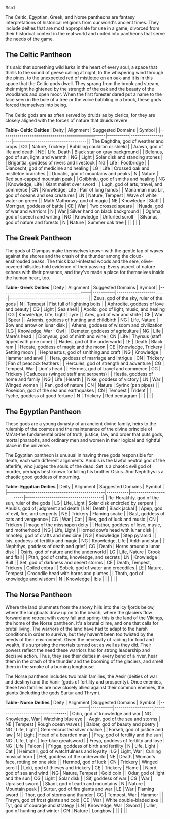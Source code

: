 #srd

The Celtic, Egyptian, Greek, and Norse pantheons are fantasy interpretations of historical religions from our world's ancient times. They include deities that are most appropriate for use in a game, divorced from their historical context in the real world and united into pantheons that serve the needs of the game.

## The Celtic Pantheon

It's said that something wild lurks in the heart of every soul, a space that thrills to the sound of geese calling at night, to the whispering wind through the pines, to the unexpected red of mistletoe on an oak-and it is in this space that the Celtic gods dwell. They sprang from the brook and stream, their might heightened by the strength of the oak and the beauty of the woodlands and open moor. When the first forester dared put a name to the face seen in the bole of a tree or the voice babbling in a brook, these gods forced themselves into being.

The Celtic gods are as often served by druids as by clerics, for they are closely aligned with the forces of nature that druids revere.

**Table- Celtic Deities**
| Deity                                             | Alignment | Suggested Domains | Symbol                             |
|---------------------------------------------------|-----------|-------------------|------------------------------------|
| The Daghdha, god of weather and crops             | CG        | Nature, Trickery  | Bubbling cauldron or shield        |
| Arawn, god of life and death                      | NE        | Life, Death       | Black star on gray background      |
| Belenus, god of sun, light, and warmth            | NG        | Light             | Solar disk and standing stones     |
| Brigantia, goddess of rivers and livestock        | NG        | Life              | Footbridge                         |
| Diancecht, god of medicine and healing            | LG        | Life              | Crossed oak and mistletoe branches |
| Dunatis, god of mountains and peaks               | N         | Nature            | Red sun-capped mountain peak       |
| Goibhniu, god of smiths and healing               | NG        | Knowledge, Life   | Giant mallet over sword            |
| Lugh, god of arts, travel, and commerce           | CN        | Knowledge, Life   | Pair of long hands                 |
| Manannan mac Lir, god of oceans and sea creatures | LN        | Nature, Tempest   | Wave of white water on green       |
| Math Mathonwy, god of magic                       | NE        | Knowledge         | Staff                              |
| Morrigan, goddess of battle                       | CE        | War               | Two crossed spears                 |
| Nuada, god of war and warriors                    | N         | War               | Silver hand on black background    |
| Oghma, god of speech and writing                  | NG        | Knowledge         | Unfurled scroll                    |
| Silvanus, god of nature and forests               | N         | Nature            | Summer oak tree                    |
|                                                   |           |                   |                                    |

## The Greek Pantheon

The gods of Olympus make themselves known with the gentle lap of waves against the shores and the crash of the thunder among the cloud-enshrouded peaks. The thick boar-infested woods and the sere, olive-covered hillsides hold evidence of their passing. Every aspect of nature echoes with their presence, and they've made a place for themselves inside the human heart, too.

**Table- Greek Deities**
| Deity                                      | Alignment | Suggested Domains      | Symbol                                |
|--------------------------------------------|-----------|------------------------|---------------------------------------|
| Zeus, god of the sky, ruler of the gods    | N         | Tempest                | Fist full of lightning bolts          |
| Aphrodite, goddess of love and beauty      | CG        | Light                  | Sea shell                             |
| Apollo, god of light, music, and healing   | CG        | Knowledge, Life, Light | Lyre                                  |
| Ares, god of war and strife                | CE        | War                    | Spear                                 |
| Artemis, goddess of hunting and childbirth | NG        | Life, Nature           | Bow and arrow on lunar disk           |
| Athena, goddess of wisdom and civilization | LG        | Knowledge, War         | Owl                                   |
| Demeter, goddess of agriculture            | NG        | Life                   | Mare's head                           |
| Dionysus, god of mirth and wine            | CN        | Life                   | Thyrsus (staff tipped with pine cone) |
| Hades, god of the underworld               | LE        | Death                  | Black ram                             |
| Hecate, goddess of magic and the moon      | CE        | Knowledge, Trickery    | Setting moon                          |
| Hephaestus, god of smithing and craft      | NG        | Knowledge              | Hammer and anvil                      |
| Hera, goddess of marriage and intrigue     | CN        | Trickery               | Fan of peacock feathers               |
| Hercules, god of strength and adventure    | CG        | Tempest, War           | Lion's head                           |
| Hermes, god of travel and commerce         | CG        | Trickery               | Caduceus (winged staff and serpents)  |
| Hestia, goddess of home and family         | NG        | Life                   | Hearth                                |
| Nike, goddess of victory                   | LN        | War                    | Winged woman                          |
| Pan, god of nature                         | CN        | Nature                 | Syrinx (pan pipes)                    |
| Poseidon, god of the sea and earthquakes   | CN        | Tempest                | Trident                               |
| Tyche, goddess of good fortune             | N         | Trickery               | Red pentagram                         |
|                                            |           |                        |                                       |

## The Egyptian Pantheon

These gods are a young dynasty of an ancient divine family, heirs to the rulership of the cosmos and the maintenance of the divine principle of Ma'at-the fundamental order of truth, justice, law, and order that puts gods, mortal pharaohs, and ordinary men and women in their logical and rightful place in the universe.

The Egyptian pantheon is unusual in having three gods responsible for death, each with different alignments. Anubis is the lawful neutral god of the afterlife, who judges the souls of the dead. Set is a chaotic evil god of murder, perhaps best known for killing his brother Osiris. And Nephthys is a chaotic good goddess of mourning.

**Table- Egyptian Deities**
| Deity                                          | Alignment | Suggested Domains        | Symbol                               |
|------------------------------------------------|-----------|--------------------------|--------------------------------------|
| Re-Horakhty, god of the sun, ruler of the gods | LG        | Life, Light              | Solar disk encircled by serpent      |
| Anubis, god of judgment and death              | LN        | Death                    | Black jackal                         |
| Apep, god of evil, fire, and serpents          | NE        | Trickery                 | Flaming snake                        |
| Bast, goddess of cats and vengeance            | CG        | War                      | Cat                                  |
| Bes, god of luck and music                     | CN        | Trickery                 | Image of the misshapen deity         |
| Hathor, goddess of love, music, and motherhood | NG        | Life, Light              | Horned cowʼs head with lunar disk    |
| Imhotep, god of crafts and medicine            | NG        | Knowledge                | Step pyramid                         |
| Isis, goddess of fertility and magic           | NG        | Knowledge, Life          | Ankh and star                        |
| Nephthys, goddess of death and grief           | CG        | Death                    | Horns around a lunar disk            |
| Osiris, god of nature and the underworld       | LG        | Life, Nature             | Crook and flail                      |
| Ptah, god of crafts, knowledge, and secrets    | LN        | Knowledge                | Bull                                 |
| Set, god of darkness and desert storms         | CE        | Death, Tempest, Trickery | Coiled cobra                         |
| Sobek, god of water and crocodiles             | LE        | Nature, Tempest          | Crocodile head with horns and plumes |
| Thoth, god of knowledge and wisdom             | N         | Knowledge                | Ibis                                 |
|                                                |           |                          |                                      |

## The Norse Pantheon

Where the land plummets from the snowy hills into the icy fjords below, where the longboats draw up on to the beach, where the glaciers flow forward and retreat with every fall and spring-this is the land of the Vikings, the home of the Norse pantheon. It's a brutal clime, and one that calls for brutal living. The warriors of the land have had to adapt to the harsh conditions in order to survive, but they haven't been too twisted by the needs of their environment. Given the necessity of raiding for food and wealth, it's surprising the mortals turned out as well as they did. Their powers reflect the need these warriors had for strong leadership and decisive action. Thus, they see their deities in every bend of a river, hear them in the crash of the thunder and the booming of the glaciers, and smell them in the smoke of a burning longhouse.

The Norse pantheon includes two main families, the Aesir (deities of war and destiny) and the Vanir (gods of fertility and prosperity). Once enemies, these two families are now closely allied against their common enemies, the giants (including the gods Surtur and Thrym).

**Table- Norse Deities**
| Deity                                     | Alignment | Suggested Domains | Symbol                            |
|-------------------------------------------|-----------|-------------------|-----------------------------------|
| Odin, god of knowledge and war            | NG        | Knowledge, War    | Watching blue eye                 |
| Aegir, god of the sea and storms          | NE        | Tempest           | Rough ocean waves                 |
| Balder, god of beauty and poetry          | NG        | Life, Light       | Gem-encrusted silver chalice      |
| Forseti, god of justice and law           | N         | Light             | Head of a bearded man             |
| Frey, god of fertility and the sun        | NG        | Life, Light       | Ice-blue greatsword               |
| Freya, goddess of fertility and love      | NG        | Life              | Falcon                            |
| Frigga, goddess of birth and fertility    | N         | Life, Light       | Cat                               |
| Heimdall, god of watchfulness and loyalty | LG        | Light, War        | Curling musical horn              |
| Hel, goddess of the underworld            | NE        | Death             | Woman's face, rotting on one side |
| Hermod, god of luck                       | CN        | Trickery          | Winged scroll                     |
| Loki, god of thieves and trickery         | CE        | Trickery          | Flame                             |
| Njord, god of sea and wind                | NG        | Nature, Tempest   | Gold coin                         |
| Odur, god of light and the sun            | CG        | Light             | Solar disk                        |
| Sif, goddess of war                       | CG        | War               | Upraised sword                    |
| Skadi, god of earth and mountains         | N         | Nature            | Mountain peak                     |
| Surtur, god of fire giants and war        | LE        | War               | Flaming sword                     |
| Thor, god of storms and thunder           | CG        | Tempest, War      | Hammer                            |
| Thrym, god of frost giants and cold       | CE        | War               | White double-bladed axe           |
| Tyr, god of courage and strategy          | LN        | Knowledge, War    | Sword                             |
| Uller, god of hunting and winter          | CN        | Nature            | Longbow                           |
|                                           |           |                   |                                   |
